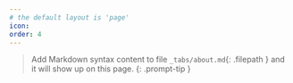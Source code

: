 ```yaml
---
# the default layout is 'page'
icon: 
order: 4
---
```


> Add Markdown syntax content to file `_tabs/about.md`{: .filepath } and it will show up on this page.
{: .prompt-tip }
